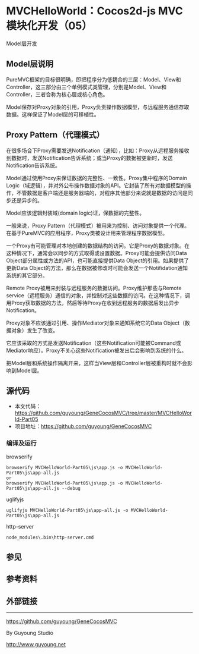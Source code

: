MVCHelloWorld：Cocos2d-js MVC模块化开发（05）
===========================================

Model层开发


## Model层说明

PureMVC框架的目标很明确，即把程序分为低耦合的三层：Model、View和Controller，这三部分由三个单例模式类管理，分别是Model、View和Controller，三者合称为核心层或核心角色。

Model保存对Proxy对象的引用，Proxy负责操作数据模型，与远程服务通信存取数据。这样保证了Model层的可移植性。

## Proxy Pattern（代理模式）


在很多场合下Proxy需要发送Notification（通知），比如：Proxy从远程服务接收到数据时，发送Notification告诉系统；或当Proxy的数据被更新时，发送Notification告诉系统。


Model通过使用Proxy来保证数据的完整性、一致性。Proxy集中程序的Domain Logic（域逻辑），并对外公布操作数据对象的API。它封装了所有对数据模型的操作，不管数据是客户端还是服务器端的，对程序其他部分来说就是数据的访问是同步还是异步的。


Model应该逻辑封装域(domain logic)证，保数据的完整性。



一般来说，Proxy Pattern（代理模式）被用来为控制、访问对象提供一个代理。在基于PureMVC的应用程序，Proxy类被设计用来管理程序数据模型。

一个Proxy有可能管理对本地创建的数据结构的访问。它是Proxy的数据对象。在这种情况下，通常会以同步的方式取得或设置数据。Proxy可能会提供访问Data Object部分属性或方法的API，也可能直接提供Data Object的引用。如果提供了更新Data Object的方法，那么在数据被修改时可能会发送一个Notifidation通知系统的其它部分。

Remote Proxy被用来封装与远程服务的数据访问。Proxy维护那些与Remote service（远程服务）通信的对象，并控制对这些数据的访问。在这种情况下，调用Proxy获取数据的方法，然后等待Proxy在收到远程服务的数据后发出异步Notification。


Proxy对象不应该通过引用、操作Mediator对象来通知系统它的Data Object（数据对象）发生了改变。

它应该采取的方式是发送Notification（这些Notification可能被Command或Mediator响应）。Proxy不关心这些Notification被发出后会影响到系统的什么。

把Model层和系统操作隔离开来，这样当View层和Controller层被重构时就不会影响到Model层。


## 源代码

- 本文代码：https://github.com/guyoung/GeneCocosMVC/tree/master/MVCHelloWorld-Part05
- 项目地址：https://github.com/guyoung/GeneCocosMVC

### 编译及运行

browserify

    browserify MVCHelloWorld-Part05\js\app.js -o MVCHelloWorld-Part05\js\app-all.js
    or
    browserify MVCHelloWorld-Part05\js\app.js -o MVCHelloWorld-Part05\js\app-all.js --debug

uglifyjs

    uglifyjs MVCHelloWorld-Part05\js\app-all.js -o MVCHelloWorld-Part05\js\app-all.js


http-server

    node_modules\.bin\http-server.cmd




## 参见

## 参考资料


## 外部链接


------------------------------------------------

<https://github.com/guyoung/GeneCocosMVC>

By Guyoung Studio 

<http://www.guyoung.net>

